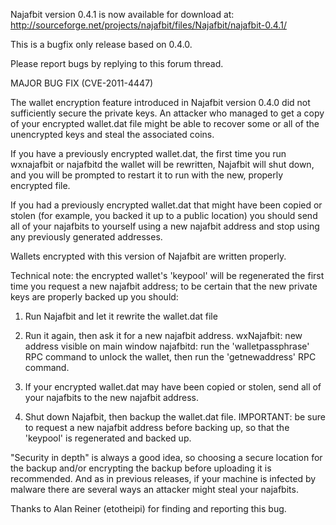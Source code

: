 Najafbit version 0.4.1 is now available for download at:
http://sourceforge.net/projects/najafbit/files/Najafbit/najafbit-0.4.1/

This is a bugfix only release based on 0.4.0.

Please report bugs by replying to this forum thread.

MAJOR BUG FIX  (CVE-2011-4447)

The wallet encryption feature introduced in Najafbit version 0.4.0 did not sufficiently secure the private keys. An attacker who
managed to get a copy of your encrypted wallet.dat file might be able to recover some or all of the unencrypted keys and steal the
associated coins.

If you have a previously encrypted wallet.dat, the first time you run wxnajafbit or najafbitd the wallet will be rewritten, Najafbit will
shut down, and you will be prompted to restart it to run with the new, properly encrypted file.

If you had a previously encrypted wallet.dat that might have been copied or stolen (for example, you backed it up to a public
location) you should send all of your najafbits to yourself using a new najafbit address and stop using any previously generated addresses.

Wallets encrypted with this version of Najafbit are written properly.

Technical note: the encrypted wallet's 'keypool' will be regenerated the first time you request a new najafbit address; to be certain that the
new private keys are properly backed up you should:

1. Run Najafbit and let it rewrite the wallet.dat file

2. Run it again, then ask it for a new najafbit address.
wxNajafbit: new address visible on main window
najafbitd: run the 'walletpassphrase' RPC command to unlock the wallet,  then run the 'getnewaddress' RPC command.

3. If your encrypted wallet.dat may have been copied or stolen, send all of your najafbits to the new najafbit address.

4. Shut down Najafbit, then backup the wallet.dat file.
IMPORTANT: be sure to request a new najafbit address before backing up, so that the 'keypool' is regenerated and backed up.

"Security in depth" is always a good idea, so choosing a secure location for the backup and/or encrypting the backup before uploading it is recommended. And as in previous releases, if your machine is infected by malware there are several ways an attacker might steal your najafbits.

Thanks to Alan Reiner (etotheipi) for finding and reporting this bug.
